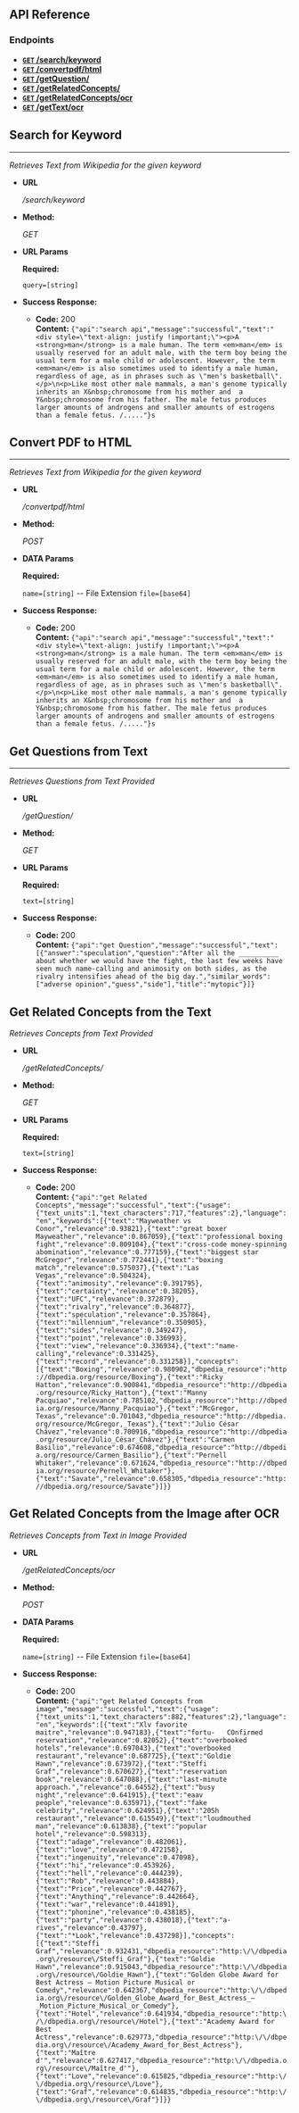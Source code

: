 ## API Reference

### Endpoints
- **[<code>GET</code> /search/keyword](#search-for-keyword)**
- **[<code>GET</code> /convertpdf/html](#convert-pdf-to-html)**
- **[<code>GET</code> /getQuestion/](#get-questions-from-text)**
- **[<code>GET</code> /getRelatedConcepts/](#get-related-concepts-from-the-text)**
- **[<code>GET</code> /getRelatedConcepts/ocr](https://github.com/MayankR/OpenEdAI-Hackathon/blob/master/Server-side/README.md)**
- **[<code>GET</code> /getText/ocr](https://github.com/MayankR/OpenEdAI-Hackathon/blob/master/Server-side/README.md)**

## Search for Keyword ##
----
  _Retrieves Text from Wikipedia for the given keyword_

* **URL**

  _/search/keyword_

* **Method:**
  
  _GET_
  
*  **URL Params**

   **Required:**
 
   `query=[string]`

* **Success Response:**

  * **Code:** 200 <br />
    **Content:** `{"api":"search api","message":"successful","text":"<div style=\"text-align: justify !important;\"><p>A  <strong>man</strong> is a male human. The term <em>man</em> is usually reserved for an adult male, with the term boy being the usual term for a male child or adolescent. However, the term <em>man</em> is also sometimes used to identify a male human, regardless of age, as in phrases such as \"men's basketball\".</p>\n<p>Like most other male mammals, a man's genome typically inherits an X&nbsp;chromosome from his mother and  a Y&nbsp;chromosome from his father. The male fetus produces larger amounts of androgens and smaller amounts of estrogens than a female fetus. /....."}s`
    
## Convert PDF to HTML 
----
  _Retrieves Text from Wikipedia for the given keyword_

* **URL**

  _/convertpdf/html_

* **Method:**
  
  _POST_
  
*  **DATA Params**

   **Required:**
 
   `name=[string]`  -- File Extension
   `file=[base64]`

* **Success Response:**

  * **Code:** 200 <br />
    **Content:** `{"api":"search api","message":"successful","text":"<div style=\"text-align: justify !important;\"><p>A  <strong>man</strong> is a male human. The term <em>man</em> is usually reserved for an adult male, with the term boy being the usual term for a male child or adolescent. However, the term <em>man</em> is also sometimes used to identify a male human, regardless of age, as in phrases such as \"men's basketball\".</p>\n<p>Like most other male mammals, a man's genome typically inherits an X&nbsp;chromosome from his mother and  a Y&nbsp;chromosome from his father. The male fetus produces larger amounts of androgens and smaller amounts of estrogens than a female fetus. /....."}s`
    
    
    
 ## Get Questions from Text
----
  _Retrieves Questions from Text Provided_

* **URL**

  _/getQuestion/_

* **Method:**
  
  _GET_
  
*  **URL Params**

   **Required:**
 
   `text=[string]`  

* **Success Response:**

  * **Code:** 200 <br />
    **Content:** `{"api":"get Question","message":"successful","text":[{"answer":"speculation","question":"After all the __________ about whether we would have the fight, the last few weeks have seen much name-calling and animosity on both sides, as the rivalry intensifies ahead of the big day.","similar_words":["adverse opinion","guess","side"],"title":"mytopic"}]}`
    
 **Get Related Concepts from the Text**
----
  _Retrieves Concepts from Text Provided_

* **URL**

  _/getRelatedConcepts/_

* **Method:**
  
  _GET_
  
*  **URL Params**

   **Required:**
 
   `text=[string]`  

* **Success Response:**

  * **Code:** 200 <br />
    **Content:** `{"api":"get Related Concepts","message":"successful","text":{"usage":{"text_units":1,"text_characters":717,"features":2},"language":"en","keywords":[{"text":"Mayweather vs Conor","relevance":0.93821},{"text":"great boxer Mayweather","relevance":0.867059},{"text":"professional boxing fight","relevance":0.809104},{"text":"cross-code money-spinning abomination","relevance":0.777159},{"text":"biggest star McGregor","relevance":0.772441},{"text":"boxing match","relevance":0.575037},{"text":"Las Vegas","relevance":0.504324},{"text":"animosity","relevance":0.391795},{"text":"certainty","relevance":0.38205},{"text":"UFC","relevance":0.372879},{"text":"rivalry","relevance":0.364877},{"text":"speculation","relevance":0.357864},{"text":"millennium","relevance":0.350905},{"text":"sides","relevance":0.349247},{"text":"point","relevance":0.336993},{"text":"view","relevance":0.336934},{"text":"name-calling","relevance":0.331425},{"text":"record","relevance":0.331258}],"concepts":[{"text":"Boxing","relevance":0.980902,"dbpedia_resource":"http://dbpedia.org/resource/Boxing"},{"text":"Ricky Hatton","relevance":0.900841,"dbpedia_resource":"http://dbpedia.org/resource/Ricky_Hatton"},{"text":"Manny Pacquiao","relevance":0.785102,"dbpedia_resource":"http://dbpedia.org/resource/Manny_Pacquiao"},{"text":"McGregor, Texas","relevance":0.701043,"dbpedia_resource":"http://dbpedia.org/resource/McGregor,_Texas"},{"text":"Julio César Chávez","relevance":0.700916,"dbpedia_resource":"http://dbpedia.org/resource/Julio_César_Chávez"},{"text":"Carmen Basilio","relevance":0.674608,"dbpedia_resource":"http://dbpedia.org/resource/Carmen_Basilio"},{"text":"Pernell Whitaker","relevance":0.671624,"dbpedia_resource":"http://dbpedia.org/resource/Pernell_Whitaker"},{"text":"Savate","relevance":0.658305,"dbpedia_resource":"http://dbpedia.org/resource/Savate"}]}}`
    
    
**Get Related Concepts from the Image after OCR**
----
  _Retrieves Concepts from Text in Image Provided_

* **URL**

  _/getRelatedConcepts/ocr_

* **Method:**
  
  _POST_
  
*  **DATA Params**

   **Required:**
 
    `name=[string]`  -- File Extension
   `file=[base64]` 

* **Success Response:**

  * **Code:** 200 <br />
    **Content:** `{"api":"get Related Concepts from image","message":"successful","text":{"usage":{"text_units":1,"text_characters":882,"features":2},"language":"en","keywords":[{"text":"Xlv favorite maitre","relevance":0.947183},{"text":"fortu-   COnfirmed reservation","relevance":0.82052},{"text":"overbooked hotels","relevance":0.697043},{"text":"overbooked restaurant","relevance":0.687725},{"text":"Goldie Hawn","relevance":0.673972},{"text":"Steffi Graf","relevance":0.670627},{"text":"reservation book","relevance":0.647088},{"text":"last-minute approach.","relevance":0.64552},{"text":"busy night","relevance":0.641915},{"text":"eaav people","relevance":0.635971},{"text":"fake celebrity","relevance":0.624951},{"text":"20Sh restaurant","relevance":0.615549},{"text":"loudmouthed man","relevance":0.613838},{"text":"popular hotel","relevance":0.598313},{"text":"adage","relevance":0.482061},{"text":"love","relevance":0.472158},{"text":"ingenuity","relevance":0.47098},{"text":"hi","relevance":0.453926},{"text":"hell","relevance":0.444239},{"text":"Rob","relevance":0.443884},{"text":"Price","relevance":0.442767},{"text":"Anythinq","relevance":0.442664},{"text":"war","relevance":0.441891},{"text":"phonine","relevance":0.438185},{"text":"party","relevance":0.438018},{"text":"a-rives","relevance":0.43797},{"text":"*Look","relevance":0.437298}],"concepts":[{"text":"Steffi Graf","relevance":0.932431,"dbpedia_resource":"http:\/\/dbpedia.org\/resource\/Steffi_Graf"},{"text":"Goldie Hawn","relevance":0.915043,"dbpedia_resource":"http:\/\/dbpedia.org\/resource\/Goldie_Hawn"},{"text":"Golden Globe Award for Best Actress – Motion Picture Musical or Comedy","relevance":0.642367,"dbpedia_resource":"http:\/\/dbpedia.org\/resource\/Golden_Globe_Award_for_Best_Actress_–_Motion_Picture_Musical_or_Comedy"},{"text":"Hotel","relevance":0.641934,"dbpedia_resource":"http:\/\/dbpedia.org\/resource\/Hotel"},{"text":"Academy Award for Best Actress","relevance":0.629773,"dbpedia_resource":"http:\/\/dbpedia.org\/resource\/Academy_Award_for_Best_Actress"},{"text":"Maître d'","relevance":0.627417,"dbpedia_resource":"http:\/\/dbpedia.org\/resource\/Maître_d'"},{"text":"Love","relevance":0.615825,"dbpedia_resource":"http:\/\/dbpedia.org\/resource\/Love"},{"text":"Graf","relevance":0.614835,"dbpedia_resource":"http:\/\/dbpedia.org\/resource\/Graf"}]}}`
  
